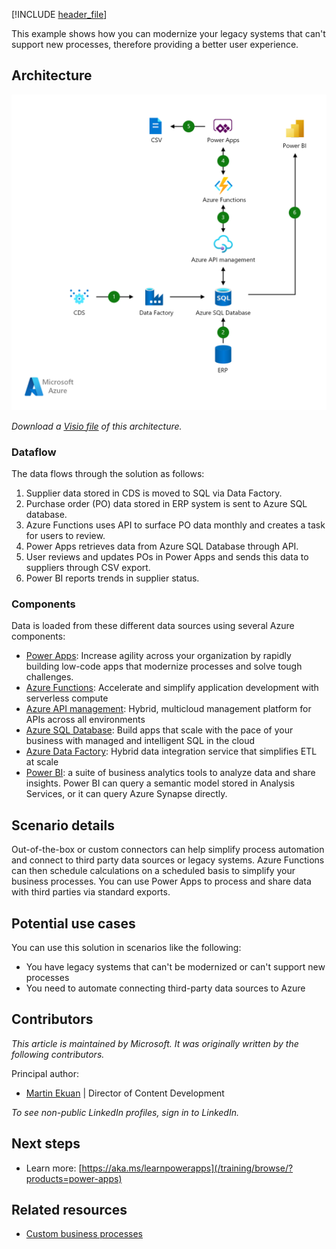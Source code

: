[!INCLUDE [header_file](../../../includes/sol-idea-header.md)]

This example shows how you can modernize your legacy systems that can't support new processes, therefore providing a better user experience.

## Architecture

![Architecture shows data from CDS to SQL via Data Factory and from ERP to SQL. Power Apps gets data, sends via CSV, Power BI shows trends.](../media/lob.png)

*Download a [Visio file](https://arch-center.azureedge.net/lob.vsdx) of this architecture.*

### Dataflow

The data flows through the solution as follows:

1. Supplier data stored in CDS is moved to SQL via Data Factory.
1. Purchase order (PO) data stored in ERP system is sent to Azure SQL database.
1. Azure Functions uses API to surface PO data monthly and creates a task for users to review.
1. Power Apps retrieves data from Azure SQL Database through API.
1. User reviews and updates POs in Power Apps and sends this data to suppliers through CSV export.
1. Power BI reports trends in supplier status.

### Components

Data is loaded from these different data sources using several Azure components:

- [Power Apps](https://powerapps.microsoft.com): Increase agility across your organization by rapidly building low-code apps that modernize processes and solve tough challenges.
- [Azure Functions](https://azure.microsoft.com/services/functions): Accelerate and simplify application development with serverless compute
- [Azure API management](https://azure.microsoft.com/services/api-management): Hybrid, multicloud management platform for APIs across all environments
- [Azure SQL Database](https://azure.microsoft.com/services/sql-database): Build apps that scale with the pace of your business with managed and intelligent SQL in the cloud
- [Azure Data Factory](https://azure.microsoft.com/services/data-factory): Hybrid data integration service that simplifies ETL at scale
- [Power BI](/power-bi): a suite of business analytics tools to analyze data and share insights. Power BI can query a semantic model stored in Analysis Services, or it can query Azure Synapse directly.

## Scenario details

Out-of-the-box or custom connectors can help simplify process automation and connect to third party data sources or legacy systems. Azure Functions can then schedule calculations on a scheduled basis to simplify your business processes. You can use Power Apps to process and share data with third parties via standard exports.

## Potential use cases

You can use this solution in scenarios like the following:

- You have legacy systems that can't be modernized or can't support new processes
- You need to automate connecting third-party data sources to Azure

## Contributors

*This article is maintained by Microsoft. It was originally written by the following contributors.*

Principal author:

- [Martin Ekuan](https://www.linkedin.com/in/martinekuan/) | Director of Content Development

*To see non-public LinkedIn profiles, sign in to LinkedIn.*

## Next steps

- Learn more: [https://aka.ms/learnpowerapps](/training/browse/?products=power-apps)

## Related resources

- [Custom business processes](../../solution-ideas/articles/custom-business-processes.yaml)

